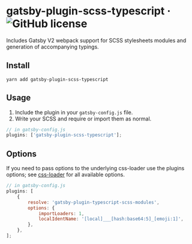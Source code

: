 # gatsby-plugin-scss-typescript &middot; ![GitHub license](https://img.shields.io/badge/license-MIT-blue.svg)

Includes Gatsby V2 webpack support for SCSS stylesheets modules and generation of accompanying typings.

## Install

`yarn add gatsby-plugin-scss-typescript`

## Usage

1.  Include the plugin in your `gatsby-config.js` file.
2.  Write your SCSS and require or import them as normal.

```javascript
// in gatsby-config.js
plugins: ['gatsby-plugin-scss-typescript'];
```

## Options

If you need to pass options to the underlying css-loader use the plugins options; see [css-loader](https://github.com/webpack-contrib/css-loader)
for all available options.

```javascript
// in gatsby-config.js
plugins: [
    {
        resolve: 'gatsby-plugin-typescript-scss-modules',
        options: {
            importLoaders: 1,
            localIdentName: '[local]___[hash:base64:5]_[emoji:1]',
        },
    },
];
```
